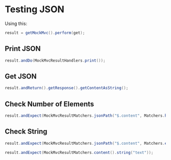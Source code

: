 # Testing JSON

Using this:

```java
result = getMockMvc().perform(get);
```

## Print JSON

```java
result.andDo(MockMvcResultHandlers.print());
```

## Get JSON

```java
result.andReturn().getResponse().getContentAsString();
```

## Check Number of Elements

```java
result.andExpect(MockMvcResultMatchers.jsonPath("$.content", Matchers.hasSize(1)));
```

## Check String

```java
result.andExpect(MockMvcResultMatchers.jsonPath("$.content", Matchers.equalTo("text")));
```

```java
result.andExpect(MockMvcResultMatchers.content().string("text"));
```

